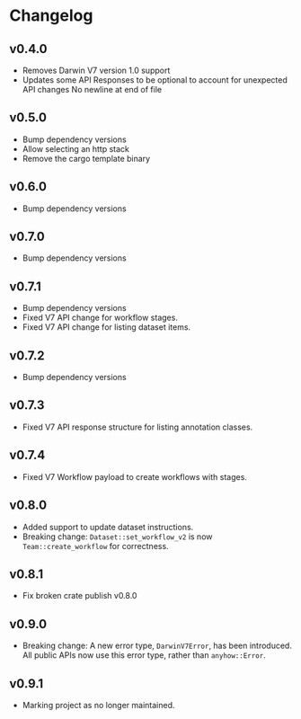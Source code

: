 # Changelog

## v0.4.0

- Removes Darwin V7 version 1.0 support
- Updates some API Responses to be optional to account for unexpected API changes
  No newline at end of file

## v0.5.0

- Bump dependency versions
- Allow selecting an http stack
- Remove the cargo template binary

## v0.6.0

- Bump dependency versions

## v0.7.0

- Bump dependency versions

## v0.7.1

- Bump dependency versions
- Fixed V7 API change for workflow stages.
- Fixed V7 API change for listing dataset items.

## v0.7.2

- Bump dependency versions

## v0.7.3

- Fixed V7 API response structure for listing annotation classes.

## v0.7.4

- Fixed V7 Workflow payload to create workflows with stages.

## v0.8.0

- Added support to update dataset instructions.
- Breaking change: `Dataset::set_workflow_v2` is now `Team::create_workflow` for correctness.

## v0.8.1

- Fix broken crate publish v0.8.0

## v0.9.0

- Breaking change: A new error type, `DarwinV7Error`, has been introduced. All public APIs now use this error type, rather than `anyhow::Error`.

## v0.9.1

- Marking project as no longer maintained.